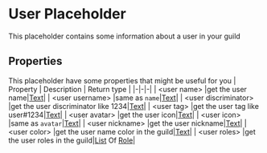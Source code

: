 # User Placeholder
This placeholder contains some information about a user in your guild

## Properties
This placeholder have some properties that might be useful for you
| Property      | Description | Return type |
|-|-|-|
| \<user name\> |get the user name|[Text](./text.md)|
| \<user username\> |same as `name`|[Text](./text.md)|
| \<user discriminator\> |get the user discriminator like 1234|[Text](./text.md)|
| \<user tag\> |get the user tag like user#1234|[Text](./text.md)|
| \<user avatar\> |get the user icon|[Text](./text.md)|
| \<user icon\> |same as `avatar`|[Text](./text.md)|
| \<user nickname\> |get the user nickname|[Text](./text.md)|
| \<user color\> |get the user name color in the guild|[Text](./text.md)|
| \<user roles\> |get the user roles in the guild|[List](./list.md) Of [Role](./role.md)|